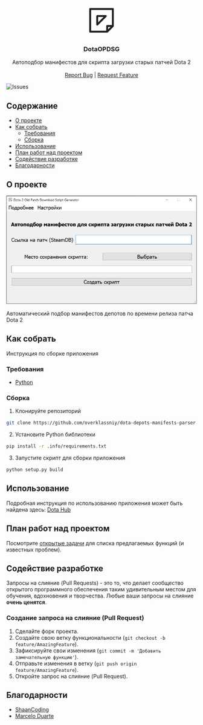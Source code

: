 <br/>
<p align="center">
  <a href="https://github.com/overklassniy/dota-depots-manifests-parser">
    <img src="https://github.com/overklassniy/dota-depots-manifests-parser/blob/master/static/png/icon.png?raw=true" alt="Logo" width="80" height="80">
  </a>

  <h3 align="center">DotaOPDSG</h3>

  <p align="center">
    Автоподбор манифестов для скрипта загрузки старых патчей Dota 2
    <br/>
    <br/>
    <a href="https://github.com/overklassniy/dota-depots-manifests-parser/issues">Report Bug</a>
|
    <a href="https://github.com/overklassniy/dota-depots-manifests-parser/issues">Request Feature</a>
  </p>
</p>

![Issues](https://img.shields.io/github/issues/overklassniy/dota-depots-manifests-parser) 

## Содержание

* [О проекте](#О-проекте)
* [Как собрать](#Как-собрать)
  * [Требования](#Требования)
  * [Сборка](#Сборка)
* [Использование](#Использование)
* [План работ над проектом](#План-работ-над-проектом)
* [Содействие разработке](#Содействие-разработке)
* [Благодарности](#Благодарности)

## О проекте

![Screen Shot](https://github.com/overklassniy/dota-depots-manifests-parser/blob/master/.info/screenshot.png?raw=true)

Автоматический подбор манифестов депотов по времени релиза патча Dota 2

## Как собрать

Инструкция по сборке приложения

### Требования

* [Python](https://www.python.org/downloads/)

### Сборка

1. Клонируйте репозиторий

```sh
git clone https://github.com/overklassniy/dota-depots-manifests-parser.git
```

2. Установите Python библиотеки

```sh
pip install -r .info/requirements.txt
```

3. Запустите скрипт для сборки приложения
```sh
python setup.py build
```

## Использование

Подробная инструкция по использованию приложения может быть найдена здесь: [Dota Hub](https://discord.gg/EvG3xHC9e5)

## План работ над проектом

Посмотрите [открытые задачи](https://github.com/overklassniy/dota-depots-manifests-parser/issues) для списка предлагаемых функций (и известных проблем).

## Содействие разработке

Запросы на слияние (Pull Requests) - это то, что делает сообщество открытого программного обеспечения таким удивительным местом для обучения, вдохновения и творчества. Любые ваши запросы на слияние **очень ценятся**.

### Создание запроса на слияние (Pull Request)

1. Сделайте форк проекта.
2. Создайте свою ветку функциональности (`git checkout -b feature/AmazingFeature`).
3. Зафиксируйте свои изменения (`git commit -m 'Добавить замечательную функцию'`).
4. Отправьте изменения в ветку (`git push origin feature/AmazingFeature`).
5. Откройте запрос на слияние (Pull Request).

## Благодарности

* [ShaanCoding](https://github.com/ShaanCoding/ReadME-Generator)
* [Marcelo Duarte](https://github.com/marcelotduarte/cx_Freeze)
